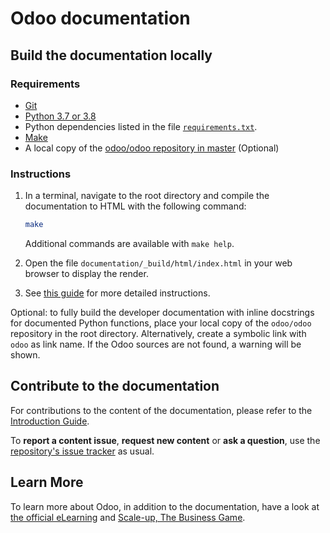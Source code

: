 # Odoo documentation

## Build the documentation locally

### Requirements

- [Git](https://www.odoo.com/documentation/master/contributing/documentation.html#install-git)
- [Python 3.7 or 3.8](https://www.odoo.com/documentation/master/contributing/documentation.html#python)
- Python dependencies listed in the file [`requirements.txt`](https://github.com/odoo/documentation/tree/master/requirements.txt).
- [Make](https://www.odoo.com/documentation/master/contributing/documentation.html#make)
- A local copy of the [odoo/odoo repository in master](https://github.com/odoo/odoo/tree/master) (Optional)

### Instructions

1. In a terminal, navigate to the root directory and compile the documentation to HTML with the
   following command:

   ```sh
   make
   ```

   Additional commands are available with `make help`.

2. Open the file `documentation/_build/html/index.html` in your web browser to display the render.

3. See [this guide](https://www.odoo.com/documentation/master/contributing/documentation.html#preview-your-changes)
   for more detailed instructions.

Optional: to fully build the developer documentation with inline docstrings for documented Python
functions, place your local copy of the `odoo/odoo` repository in the root directory. Alternatively,
create a symbolic link with `odoo` as link name. If the Odoo sources are not found, a warning will
be shown.

## Contribute to the documentation

For contributions to the content of the documentation, please refer to the
[Introduction Guide](https://www.odoo.com/documentation/master/contributing/documentation.html).

To **report a content issue**, **request new content** or **ask a question**, use the
[repository's issue tracker](https://github.com/odoo/documentation-user/issues) as usual.

## Learn More

To learn more about Odoo, in addition to the documentation, have a look at
[the official eLearning](https://odoo.com/slides) and
[Scale-up, The Business Game](https://www.odoo.com/page/scale-up-business-game).
